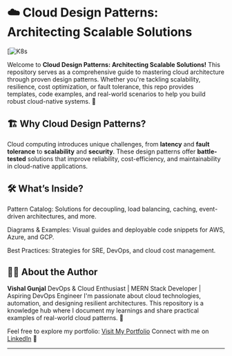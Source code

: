 # ☁️ Cloud Design Patterns: Architecting Scalable Solutions

[![K8s](https://img.freepik.com/premium-photo/3d-cloud-computing-hosting-technology-with-electronic-devices_843415-128.jpg)

Welcome to **Cloud Design Patterns: Architecting Scalable Solutions!** This repository serves as a comprehensive guide to mastering cloud architecture through proven design patterns. Whether you're tackling scalability, resilience, cost optimization, or fault tolerance, this repo provides templates, code examples, and real-world scenarios to help you build robust cloud-native systems. 🌟

## 🏗 Why Cloud Design Patterns?

Cloud computing introduces unique challenges, from **latency** and **fault tolerance** to **scalability** and **security**. These design patterns offer **battle-tested** solutions that improve reliability, cost-efficiency, and maintainability in cloud-native applications.

## 🛠️ What’s Inside?

Pattern Catalog: Solutions for decoupling, load balancing, caching, event-driven architectures, and more.

Diagrams & Examples: Visual guides and deployable code snippets for AWS, Azure, and GCP.

Best Practices: Strategies for SRE, DevOps, and cloud cost management.

## 👨‍💻 About the Author

**Vishal Gunjal**
DevOps & Cloud Enthusiast | MERN Stack Developer | Aspiring DevOps Engineer
I'm passionate about cloud technologies, automation, and designing resilient architectures. This repository is a knowledge hub where I document my learnings and share practical examples of real-world cloud patterns. 🚀

Feel free to explore my portfolio: [Visit My Portfolio](https://vishalgunjalswe.vercel.app/)
Connect with me on [LinkedIn](https://www.linkedin.com/in/vishal-gunjal-) 🤝

---
